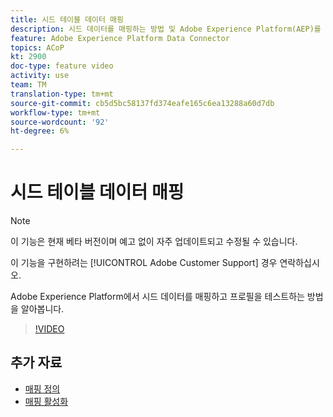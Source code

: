 ```yaml
---
title: 시드 테이블 데이터 매핑
description: 시드 데이터를 매핑하는 방법 및 Adobe Experience Platform(AEP)를 사용하여 프로필을 테스트하는 방법 학습
feature: Adobe Experience Platform Data Connector
topics: ACoP
kt: 2900
doc-type: feature video
activity: use
team: TM
translation-type: tm+mt
source-git-commit: cb5d5bc58137fd374eafe165c6ea13288a60d7db
workflow-type: tm+mt
source-wordcount: '92'
ht-degree: 6%

---
```



# 시드 테이블 데이터 매핑

>[!NOTE]
>
>이 기능은 현재 베타 버전이며 예고 없이 자주 업데이트되고 수정될 수 있습니다.
>
>이 기능을 구현하려는 [!UICONTROL Adobe Customer Support] 경우 연락하십시오.

Adobe Experience Platform에서 시드 데이터를 매핑하고 프로필을 테스트하는 방법을 알아봅니다.

>[!VIDEO](https://video.tv.adobe.com/v/27264?quality=12)

## 추가 자료

* [매핑 정의](https://docs.adobe.com/content/help/en/campaign-standard/using/administrating/mapping-campaign-and-aep-data/aep-mapping-definition.html)
* [매핑 활성화](https://docs.adobe.com/content/help/en/campaign-standard/using/administrating/mapping-campaign-and-aep-data/aep-mapping-activation.html)

